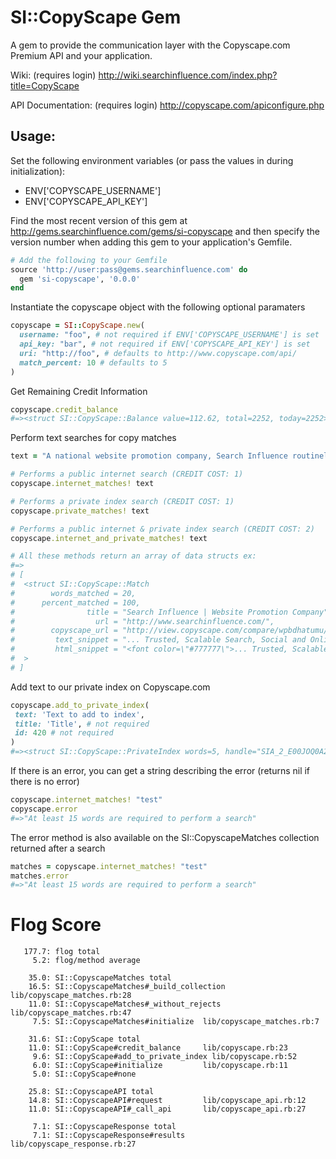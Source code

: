 # SI::CopyScape Gem
A gem to provide the communication layer with the Copyscape.com Premium API and your application.

Wiki: (requires login) http://wiki.searchinfluence.com/index.php?title=CopyScape

API Documentation: (requires login) http://copyscape.com/apiconfigure.php

## Usage:
Set the following environment variables (or pass the values in during initialization):
- ENV['COPYSCAPE_USERNAME']
- ENV['COPYSCAPE_API_KEY']

Find the most recent version of this gem at http://gems.searchinfluence.com/gems/si-copyscape and then specify the version number when adding this gem to your application's Gemfile.

```ruby
# Add the following to your Gemfile
source 'http://user:pass@gems.searchinfluence.com' do
  gem 'si-copyscape', '0.0.0'
end
```

Instantiate the copyscape object with the following optional paramaters
```ruby
copyscape = SI::CopyScape.new(
  username: "foo", # not required if ENV['COPYSCAPE_USERNAME'] is set
  api_key: "bar", # not required if ENV['COPYSCAPE_API_KEY'] is set
  uri: "http://foo", # defaults to http://www.copyscape.com/api/
  match_percent: 10 # defaults to 5
)
```

Get Remaining Credit Information
```ruby
copyscape.credit_balance
#=><struct SI::CopyScape::Balance value=112.62, total=2252, today=2252>
```

Perform text searches for copy matches
```ruby
text = "A national website promotion company, Search Influence routinely delivers a 10:1 return on investment, or better, for our customers."

# Performs a public internet search (CREDIT COST: 1)
copyscape.internet_matches! text

# Performs a private index search (CREDIT COST: 1)
copyscape.private_matches! text

# Performs a public internet & private index search (CREDIT COST: 2)
copyscape.internet_and_private_matches! text

# All these methods return an array of data structs ex:
#=>
# [
#  <struct SI::CopyScape::Match
#        words_matched = 20,
#      percent_matched = 100,
#                title = "Search Influence | Website Promotion Company",
#                  url = "http://www.searchinfluence.com/",
#        copyscape_url = "http://view.copyscape.com/compare/wpbdhatumu/1",
#         text_snippet = "... Trusted, Scalable Search, Social and Online Advertising. A national website promotion company, Search Influence routinely delivers a 10:1 return on investment, or better, for our customers.",
#         html_snippet = "<font color=\"#777777\">... Trusted, Scalable Search, Social and Online Advertising. </font><font color=\"#000000\">A national website promotion company, Search Influence routinely delivers a 10:1 return on investment, or better, for our customers.</font>"
#  >
# ]
```

Add text to our private index on Copyscape.com
```ruby
copyscape.add_to_private_index(
 text: 'Text to add to index',
 title: 'Title', # not required
 id: 420 # not required
)
#=><struct SI::CopyScape::PrivateIndex words=5, handle="SIA_2_E00JOQ0A2W_T1Q2J78LA1", id="420", title="Title">
```

If there is an error, you can get a string describing the error (returns nil if there is no error)
```ruby
copyscape.internet_matches! "test"
copyscape.error
#=>"At least 15 words are required to perform a search"
```

The error method is also available on the SI::CopyscapeMatches collection returned after a search
```ruby
matches = copyscape.internet_matches! "test"
matches.error
#=>"At least 15 words are required to perform a search"
```

# Flog Score
```
   177.7: flog total
     5.2: flog/method average

    35.0: SI::CopyscapeMatches total
    16.5: SI::CopyscapeMatches#_build_collection lib/copyscape_matches.rb:28
    11.0: SI::CopyscapeMatches#_without_rejects lib/copyscape_matches.rb:47
     7.5: SI::CopyscapeMatches#initialize  lib/copyscape_matches.rb:7

    31.6: SI::CopyScape total
    11.0: SI::CopyScape#credit_balance     lib/copyscape.rb:23
     9.6: SI::CopyScape#add_to_private_index lib/copyscape.rb:52
     6.0: SI::CopyScape#initialize         lib/copyscape.rb:11
     5.0: SI::CopyScape#none

    25.8: SI::CopyscapeAPI total
    14.8: SI::CopyscapeAPI#request         lib/copyscape_api.rb:12
    11.0: SI::CopyscapeAPI#_call_api       lib/copyscape_api.rb:27

     7.1: SI::CopyscapeResponse total
     7.1: SI::CopyscapeResponse#results    lib/copyscape_response.rb:27
```